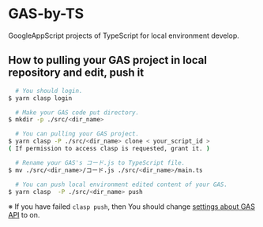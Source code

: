 # GAS-by-TS

GoogleAppScript projects of TypeScript for local environment develop.

## How to pulling your GAS project in local repository and edit, push it

```bash
  # You should login.
$ yarn clasp login

  # Make your GAS code put directory.
$ mkdir -p ./src/<dir_name>

  # You can pulling your GAS project.
$ yarn clasp -P ./src/<dir_name> clone < your_script_id >
( If permission to access clasp is requested, grant it. )

  # Rename your GAS's コード.js to TypeScript file.
$ mv ./src/<dir_name>/コード.js ./src/<dir_name>/main.ts

  # You can push local environment edited content of your GAS.
$ yarn clasp  -P ./src/<dir_name> push
```

※ If you have failed `clasp push`, then You should change [settings about GAS API](https://script.google.com/home/usersettings) to on.
